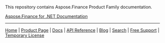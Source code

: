 This repository contains Aspose.Finance Product Family documentation.


[Aspose.Finance for .NET Documentation](net)

------------
[Home](https://www.aspose.com/) | [Product Page](https://products.aspose.com/finance/) | [Docs](https://docs.aspose.com/finance/) | [API Reference](https://apireference.aspose.com/finance) | [Blog](https://blog.aspose.com/category/finance/) | [Search](https://search.aspose.com/) | [Free Support](https://forum.aspose.com/c/finance) | [Temporary License](https://purchase.aspose.com/temporary-license)
